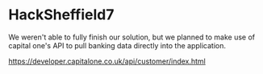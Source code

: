 # HackSheffield7

We weren't able to fully finish our solution, but we planned to make use of capital one's API to pull banking data directly into the application.

https://developer.capitalone.co.uk/api/customer/index.html
